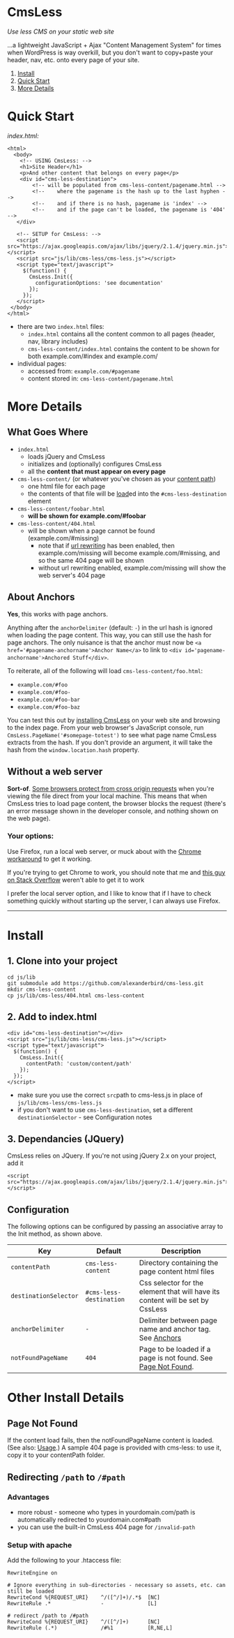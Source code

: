 # CmsLess
_Use less CMS on your static web site_

...a lightweight JavaScript + Ajax "Content Management System" for times when WordPress is way overkill, but you don't want to copy+paste your header, nav, etc. onto every page of your site. 

1. [Install](#Install)
2. [Quick Start](#QuickStart)
2. [More Details](#MoreDetails)

# <a name="QuickStart"></a>Quick Start
_index.html:_

    <html>
      <body>
        <!-- USING CmsLess: -->
        <h1>Site Header</h1>
        <p>And other content that belongs on every page</p>
        <div id="cms-less-destination">
        	<!-- will be populated from cms-less-content/pagename.html -->
        	<!-- 	where the pagename is the hash up to the last hyphen -->
        	<!-- 	and if there is no hash, pagename is 'index' -->
        	<!-- 	and if the page can't be loaded, the pagename is '404' -->
       </div>
       
       <!-- SETUP for CmsLess: -->
       <script src="https://ajax.googleapis.com/ajax/libs/jquery/2.1.4/jquery.min.js"></script>
       <script src="js/lib/cms-less/cms-less.js"></script>
       <script type="text/javascript">
         $(function() {
           CmsLess.Init({
             configurationOptions: 'see documentation'
           });
         });
       </script>
     </body>
   	</html>
   	
* there are two `index.html` files: 
	* `index.html` contains all the content common to all pages (header, nav, library includes)
	* `cms-less-content/index.html` contains the content to be shown for both example.com/#index and example.com/
* individual pages:
	* accessed from: `example.com/#pagename`
	* content stored in: `cms-less-content/pagename.html`
   	
# <a name="MoreDetails"></a>More Details
## What Goes Where
* `index.html`
	* loads jQuery and CmsLess
	* initializes and (optionally) configures CmsLess
	* all the **content that must appear on every page**
* `cms-less-content/` (or whatever you've chosen as your [content path](#Configuration))
	* one html file for each page
	* the contents of that file will be [load](http://api.jquery.com/load/)ed into the `#cms-less-destination` element
* `cms-less-content/foobar.html`
	* **will be shown for example.com/#foobar**
* `cms-less-content/404.html `
	* will be shown when a page cannot be found (example.com/#missing)
		* note that if [url rewriting](#UrlRewriting) has been enabled, then example.com/missing will become example.com/#missing, and so the same 404 page will be shown
		* without url rewriting enabled, example.com/missing will show the web server's 404 page

## <a name="Anchors"></a>About Anchors
**Yes**, this works with page anchors. 

Anything after the `anchorDelimiter` (default: `-`) in the url hash is ignored when loading the page content. This way, you can still use the hash for page anchors. The only nuisance is that the anchor must now be `<a href='#pagename-anchorname'>Anchor Name</a>` to link to `<div id='pagename-anchorname'>Anchored Stuff</div>`. 

To reiterate, all of the following will load `cms-less-content/foo.html`:

* `example.com/#foo`
* `example.com/#foo-`
* `example.com/#foo-bar`
* `example.com/#foo-baz`

You can test this out by [installing CmsLess](#Install) on your web site and browsing to the index page. From your web browser's JavaScript console, run `CmsLess.PageName('#somepage-totest')` to see what page name CmsLess extracts from the hash. If you don't provide an argument, it will take the hash from the `window.location.hash` property. 

## Without a web server
**Sort-of**. [Some browsers protect from cross origin requests](http://stackoverflow.com/questions/20041656/xmlhttprequest-cannot-load-file-cross-origin-requests-are-only-supported-for-ht) when you're viewing the file direct from your local machine. This means that when CmsLess tries to load page content, the browser blocks the request (there's an error message shown in the developer console, and nothing shown on the web page).

### Your options:
Use Firefox, run a local web server, or muck about with the [Chrome workaround](http://stackoverflow.com/questions/18586921/how-to-launch-html-using-chrome-at-allow-file-access-from-files-mode) to get it working. 

If you're trying to get Chrome to work, you should note that me and [this guy on Stack Overflow](http://stackoverflow.com/questions/20041656/xmlhttprequest-cannot-load-file-cross-origin-requests-are-only-supported-for-ht) weren't able to get it to work

I prefer the local server option, and I like to know that if I have to check something quickly without starting up the server, I can always use Firefox. 

---

# <a name="Install"></a>Install
## 1. Clone into your project
    cd js/lib
    git submodule add https://github.com/alexanderbird/cms-less.git
    mkdir cms-less-content
    cp js/lib/cms-less/404.html cms-less-content
    
## 2. Add to index.html

    <div id="cms-less-destination"></div>
    <script src="js/lib/cms-less/cms-less.js"></script>
    <script type="text/javascript">
      $(function() {
        CmsLess.Init({
          contentPath: 'custom/content/path'
        });
      });
    </script>

* make sure you use the correct `src`path to cms-less.js in place of `js/lib/cms-less/cms-less.js`
* if you don't want to use `cms-less-destination`, set a different `destinationSelector` - see Configuration notes

## 3. Dependancies (JQuery)
CmsLess relies on JQuery. If you're not using jQuery 2.x on your project, add it

    <script src="https://ajax.googleapis.com/ajax/libs/jquery/2.1.4/jquery.min.js"></script>
    

## <a name="Configuration"></a>Configuration
The following options can be configured by passing an associative array to the Init method, as shown above.

| Key | Default | Description |
|-----|---------|-------------|
|`contentPath`|`cms-less-content`|Directory containing the page content html files|
|`destinationSelector`|`#cms-less-destination`| Css selector for the element that will have its content will be set by CssLess |
|`anchorDelimiter`|`-`|Delimiter between page name and anchor tag. See [Anchors](#Anchors)|
|`notFoundPageName`|`404`|Page to be loaded if a page is not found. See [Page Not Found](#PageNotFound).|


# Other Install Details

## <a name="PageNotFound"></a>Page Not Found
If the content load fails, then the notFoundPageName content is loaded. (See also: [Usage](#Usage).) A sample 404 page is provided with cms-less: to use it, copy it to your contentPath folder. 

## <a name="UrlRewriting"></a>Redirecting `/path` to `/#path`
### Advantages
* more robust - someone who types in yourdomain.com/path is automatically redirected to yourdomain.com#path
* you can use the built-in CmsLess 404 page for `/invalid-path`

### Setup with apache
Add the following to your .htaccess file: 

    RewriteEngine on

    # Ignore everything in sub-directories - necessary so assets, etc. can still be loaded
    RewriteCond %{REQUEST_URI}    ^/([^/]+)/.*$  [NC]
    RewriteRule .*                -              [L]

    # redirect /path to /#path
    RewriteCond %{REQUEST_URI}    ^/([^/]+)      [NC]
    RewriteRule (.*)              /#%1           [R,NE,L]
    

    
